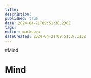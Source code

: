 ```yaml
---
title: 
description: 
published: true
date: 2024-04-21T09:51:38.236Z
tags: 
editor: markdown
dateCreated: 2024-04-21T09:51:37.113Z
---
```


#Mind
# Mind
